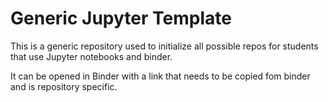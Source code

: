 # Generic Jupyter Template
This is a generic repository used to initialize all possible repos for students that use Jupyter notebooks and binder.

It can be opened in Binder with a link that needs to be copied fom binder and is repository specific.
